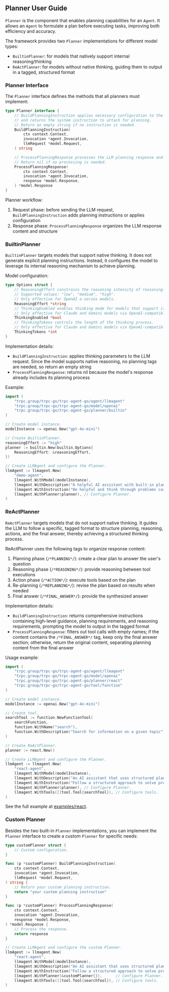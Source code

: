 ## Planner User Guide

`Planner` is the component that enables planning capabilities for an `Agent`. It allows an `Agent` to formulate a plan before executing tasks, improving both efficiency and accuracy.

The framework provides two `Planner` implementations for different model types:

- `BuiltinPlanner`: for models that natively support internal reasoning/thinking
- `ReActPlanner`: for models without native thinking, guiding them to output in a tagged, structured format

### Planner Interface

The `Planner` interface defines the methods that all planners must implement:

```go
type Planner interface {
    // BuildPlanningInstruction applies necessary configuration to the LLM request
    // and returns the system instruction to attach for planning.
    // Return an empty string if no instruction is needed.
    BuildPlanningInstruction(
        ctx context.Context,
        invocation *agent.Invocation,
        llmRequest *model.Request,
    ) string

    // ProcessPlanningResponse processes the LLM planning response and returns the processed response.
    // Return nil if no processing is needed.
    ProcessPlanningResponse(
        ctx context.Context,
        invocation *agent.Invocation,
        response *model.Response,
    ) *model.Response
}
```

Planner workflow:

1. Request phase: before sending the LLM request, `BuildPlanningInstruction` adds planning instructions or applies configuration
2. Response phase: `ProcessPlanningResponse` organizes the LLM response content and structure

### BuiltinPlanner

`BuiltinPlanner` targets models that support native thinking. It does not generate explicit planning instructions. Instead, it configures the model to leverage its internal reasoning mechanism to achieve planning.

Model configuration:

```go
type Options struct {
    // ReasoningEffort constrains the reasoning intensity of reasoning-enabled models.
    // Supported values: "low", "medium", "high".
    // Only effective for OpenAI o-series models.
    ReasoningEffort *string
    // ThinkingEnabled enables thinking mode for models that support it.
    // Only effective for Claude and Gemini models via OpenAI-compatible API.
    ThinkingEnabled *bool
    // ThinkingTokens controls the length of the thinking process.
    // Only effective for Claude and Gemini models via OpenAI-compatible API.
    ThinkingTokens *int
}
```

Implementation details:

- `BuildPlanningInstruction`: applies thinking parameters to the LLM request. Since the model supports native reasoning, no planning tags are needed, so return an empty string
- `ProcessPlanningResponse`: returns nil because the model's response already includes its planning process

Example:

```go
import (
    "trpc.group/trpc-go/trpc-agent-go/agent/llmagent"
    "trpc.group/trpc-go/trpc-agent-go/model/openai"
    "trpc.group/trpc-go/trpc-agent-go/planner/builtin"
)

// Create model instance.
modelInstance := openai.New("gpt-4o-mini")

// Create BuiltinPlanner.
reasoningEffort := "high"
planner := builtin.New(builtin.Options{
    ReasoningEffort: &reasoningEffort,
})

// Create LLMAgent and configure the Planner.
llmAgent := llmagent.New(
    "demo-agent",
    llmagent.WithModel(modelInstance),
    llmagent.WithDescription("A helpful AI assistant with built-in planning"),
    llmagent.WithInstruction("Be helpful and think through problems carefully"),
    llmagent.WithPlanner(planner), // Configure Planner.
)
```

### ReActPlanner

`ReActPlanner` targets models that do not support native thinking. It guides the LLM to follow a specific, tagged format to structure planning, reasoning, actions, and the final answer, thereby achieving a structured thinking process.

ReActPlanner uses the following tags to organize response content:

1. Planning phase (`/*PLANNING*/`): create a clear plan to answer the user's question
2. Reasoning phase (`/*REASONING*/`): provide reasoning between tool executions
3. Action phase (`/*ACTION*/`): execute tools based on the plan
4. Re-planning (`/*REPLANNING*/`): revise the plan based on results when needed
5. Final answer (`/*FINAL_ANSWER*/`): provide the synthesized answer

Implementation details:

- `BuildPlanningInstruction`: returns comprehensive instructions containing high-level guidance, planning requirements, and reasoning requirements, prompting the model to output in the tagged format
- `ProcessPlanningResponse`: filters out tool calls with empty names; if the content contains the `/*FINAL_ANSWER*/` tag, keep only the final answer section; otherwise, return the original content, separating planning content from the final answer

Usage example:

```go
import (
    "trpc.group/trpc-go/trpc-agent-go/agent/llmagent"
    "trpc.group/trpc-go/trpc-agent-go/model/openai"
    "trpc.group/trpc-go/trpc-agent-go/planner/react"
    "trpc.group/trpc-go/trpc-agent-go/tool/function"
)

// Create model instance.
modelInstance := openai.New("gpt-4o-mini")

// Create tool.
searchTool := function.NewFunctionTool(
    searchFunction,
    function.WithName("search"),
    function.WithDescription("Search for information on a given topic"),
)

// Create ReActPlanner.
planner := react.New()

// Create LLMAgent and configure the Planner.
llmAgent := llmagent.New(
    "react-agent",
    llmagent.WithModel(modelInstance),
    llmagent.WithDescription("An AI assistant that uses structured planning"),
    llmagent.WithInstruction("Follow a structured approach to solve problems"),
    llmagent.WithPlanner(planner), // Configure Planner.
    llmagent.WithTools([]tool.Tool{searchTool}), // Configure tools.
)
```

See the full example at [examples/react](https://github.com/trpc-group/trpc-agent-go/tree/main/examples/react).

### Custom Planner

Besides the two built-in `Planner` implementations, you can implement the `Planner` interface to create a custom `Planner` for specific needs:

```go
type customPlanner struct {
    // Custom configuration.
}

func (p *customPlanner) BuildPlanningInstruction(
    ctx context.Context,
    invocation *agent.Invocation,
    llmRequest *model.Request,
) string {
    // Return your custom planning instruction.
    return "your custom planning instruction"
}

func (p *customPlanner) ProcessPlanningResponse(
    ctx context.Context,
    invocation *agent.Invocation,
    response *model.Response,
) *model.Response {
    // Process the response.
    return response
}

// Create LLMAgent and configure the custom Planner.
llmAgent := llmagent.New(
    "react-agent",
    llmagent.WithModel(modelInstance),
    llmagent.WithDescription("An AI assistant that uses structured planning"),
    llmagent.WithInstruction("Follow a structured approach to solve problems"),
    llmagent.WithPlanner(&customPlanner{}),      // Configure Planner.
    llmagent.WithTools([]tool.Tool{searchTool}), // Configure tools.
)
```
